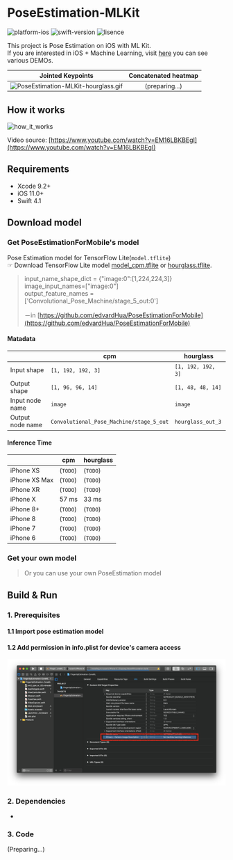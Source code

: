 # PoseEstimation-MLKit
![platform-ios](https://img.shields.io/badge/platform-ios-lightgrey.svg)
![swift-version](https://img.shields.io/badge/swift-4.2-red.svg)
![lisence](https://img.shields.io/badge/license-MIT-black.svg)

This project is Pose Estimation on iOS with ML Kit.<br>If you are interested in iOS + Machine Learning, visit [here](https://github.com/motlabs/iOS-Proejcts-with-ML-Models) you can see various DEMOs.<br>

|                      Jointed Keypoints                       | Concatenated heatmap |
| :----------------------------------------------------------: | :------------------: |
| ![PoseEstimation-MLKit-hourglass.gif](resource/PoseEstimation-MLKit-hourglass.gif) |    (preparing...)    |

## How it works

![how_it_works](resource/how_it_works.png)

Video source: [https://www.youtube.com/watch?v=EM16LBKBEgI](https://www.youtube.com/watch?v=EM16LBKBEgI)

## Requirements

- Xcode 9.2+
- iOS 11.0+
- Swift 4.1

## Download model

### Get PoseEstimationForMobile's model

Pose Estimation model for TensorFlow Lite(`model.tflite`)<br>
☞ Download TensorFlow Lite model [model_cpm.tflite](https://github.com/edvardHua/PoseEstimationForMobile/tree/master/release/cpm_model) or [hourglass.tflite](https://github.com/edvardHua/PoseEstimationForMobile/tree/master/release/hourglass_model).

> input_name_shape_dict = {"image:0":[1,224,224,3]} image_input_names=["image:0"] <br>output_feature_names = ['Convolutional_Pose_Machine/stage_5_out:0']
>
> －in [https://github.com/edvardHua/PoseEstimationForMobile](https://github.com/edvardHua/PoseEstimationForMobile)

#### Matadata

|                            | cpm                                      | hourglass          |
| -------------------------- | ---------------------------------------- | ------------------ |
| Input shape                | `[1, 192, 192, 3]`                       | `[1, 192, 192, 3]` |
| Output shape               | `[1, 96, 96, 14]`                        | `[1, 48, 48, 14]`  |
| Input node name            | `image`                                  | `image`            |
| Output node name           | `Convolutional_Pose_Machine/stage_5_out` | `hourglass_out_3`  |

#### Inference Time

|                | cpm      | hourglass |
| -------------- | -------- | -------- |
| iPhone XS      | (`TODO`) | (`TODO`) |
| iPhone XS Max  | (`TODO`) | (`TODO`) |
| iPhone XR      | (`TODO`) | (`TODO`) |
| iPhone X       | 57 ms    | 33 ms    |
| iPhone 8+      | (`TODO`) | (`TODO`) |
| iPhone 8       | (`TODO`) | (`TODO`) |
| iPhone 7       | (`TODO`) | (`TODO`) |
| iPhone 6       | (`TODO`) | (`TODO`) |

### Get your own model

> Or you can use your own PoseEstimation model

## Build & Run

### 1. Prerequisites

#### 1.1 Import pose estimation model



#### 1.2 Add permission in info.plist for device's camera access

![prerequest_001_plist](resource/prerequest_001_plist.png)

### 2. Dependencies

-

### 3. Code

(Preparing...)
